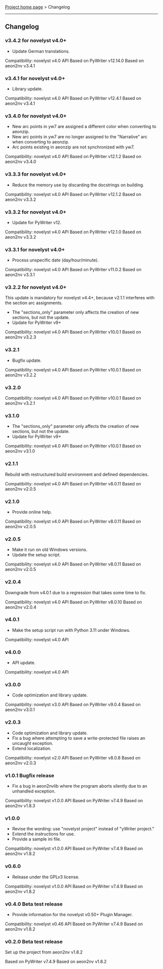 [Project home page](index) > Changelog

------------------------------------------------------------------------

## Changelog

### v3.4.2 for novelyst v4.0+

- Update German translations.

Compatibility: novelyst v4.0 API
Based on PyWriter v12.14.0
Based on aeon2nv v3.4.1

### v3.4.1 for novelyst v4.0+

- Library update.

Compatibility: novelyst v4.0 API
Based on PyWriter v12.4.1
Based on aeon2nv v3.4.1

### v3.4.0 for novelyst v4.0+

- New arc points in yw7 are assigned a different color when converting to aeonzip.
- New arc points in yw7 are no longer assigned to the "Narrative" arc when converting to aeonzip.
- Arc points existing in aeonzip are not synchronized with yw7.

Compatibility: novelyst v4.0 API
Based on PyWriter v12.1.2
Based on aeon2nv v3.4.0

### v3.3.3 for novelyst v4.0+

- Reduce the memory use by discarding the docstrings on building.

Compatibility: novelyst v4.0 API
Based on PyWriter v12.1.2
Based on aeon2nv v3.3.2

### v3.3.2 for novelyst v4.0+

- Update for PyWriter v12.

Compatibility: novelyst v4.0 API
Based on PyWriter v12.1.0
Based on aeon2nv v3.3.2

### v3.3.1 for novelyst v4.0+

- Process unspecific date (day/hour/minute).

Compatibility: novelyst v4.0 API
Based on PyWriter v11.0.2
Based on aeon2nv v3.3.1

### v3.2.2 for novelyst v4.0+

This update is mandatory for novelyst v4.4+, because v2.1.1 interferes with the section arc assignments.
- The "sections_only" parameter only affects the creation of new sections, but not the update.
- Update for PyWriter v9+

Compatibility: novelyst v4.0 API
Based on PyWriter v10.0.1
Based on aeon2nv v3.2.3

### v3.2.1

- Bugfix update.

Compatibility: novelyst v4.0 API
Based on PyWriter v10.0.1
Based on aeon2nv v3.2.2

### v3.2.0


Compatibility: novelyst v4.0 API
Based on PyWriter v10.0.1
Based on aeon2nv v3.2.1

### v3.1.0

- The "sections_only" parameter only affects the creation of new sections, but not the update.
- Update for PyWriter v9+

Compatibility: novelyst v4.0 API
Based on PyWriter v10.0.1
Based on aeon2nv v3.1.0

### v2.1.1

Rebuild with restructured build environment and defined dependencies.

Compatibility: novelyst v4.0 API
Based on PyWriter v8.0.11
Based on aeon2nv v2.0.5

### v2.1.0

- Provide online help.

Compatibility: novelyst v4.0 API
Based on PyWriter v8.0.11
Based on aeon2nv v2.0.5

### v2.0.5

- Make it run on old Windows versions.
- Update the setup script.

Compatibility: novelyst v4.0 API
Based on PyWriter v8.0.11
Based on aeon2nv v2.0.5

### v2.0.4

Downgrade from v4.0.1 due to a regression that takes some time to fix.

Compatibility: novelyst v4.0 API
Based on PyWriter v8.0.10
Based on aeon2nv v2.0.4

### v4.0.1

- Make the setup script run with Python 3.11 under Windows.

Compatibility: novelyst v4.0 API

### v4.0.0

- API update. 

Compatibility: novelyst v4.0 API

### v3.0.0

- Code optimization and library update. 

Compatibility: novelyst v3.0 API
Based on PyWriter v9.0.4
Based on aeon2nv v3.0.1

### v2.0.3

- Code optimization and library update. 
- Fix a bug where attempting to save a write-protected file raises an uncaught exception.
- Extend localization.

Compatibility: novelyst v2.0 API
Based on PyWriter v8.0.8
Based on aeon2nv v2.0.3

### v1.0.1 Bugfix release

- Fix a bug in aeon2nvlib where the program aborts silently due to an unhandled exception.

Compatibility: novelyst v1.0.0 API
Based on PyWriter v7.4.9
Based on aeon2nv v1.8.3

### v1.0.0

- Revise the wording: use "novelyst project" instead of "yWriter project."
- Extend the instructions for use.
- Provide a sample ini file.

Compatibility: novelyst v1.0.0 API
Based on PyWriter v7.4.9
Based on aeon2nv v1.8.2

### v0.6.0

- Release under the GPLv3 license.

Compatibility: novelyst v1.0.0 API
Based on PyWriter v7.4.9
Based on aeon2nv v1.8.2

### v0.4.0 Beta test release

- Provide information for the novelyst v0.50+ Plugin Manager.

Compatibility: novelyst v0.46 API
Based on PyWriter v7.4.9
Based on aeon2nv v1.8.2

### v0.2.0 Beta test release

Set up the project from aeon2nv v1.8.2

Based on PyWriter v7.4.9
Based on aeon2nv v1.8.2

